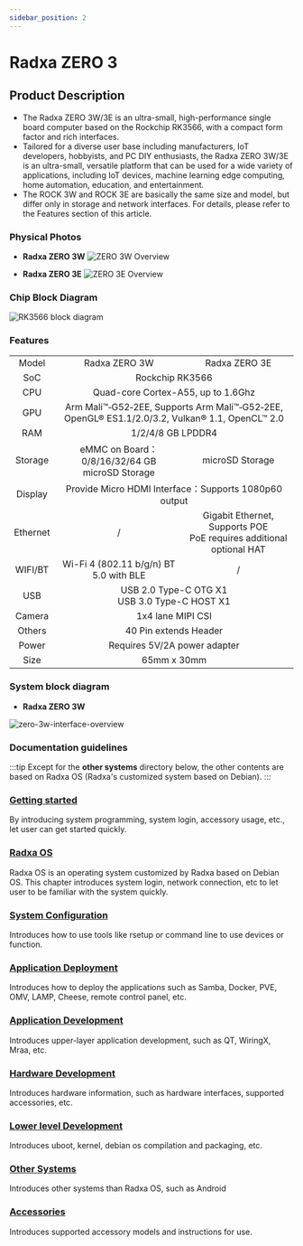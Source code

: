 ```yaml
---
sidebar_position: 2
---
```


# Radxa ZERO 3

## Product Description

- The Radxa ZERO 3W/3E is an ultra-small, high-performance single board computer based on the Rockchip RK3566, with a compact form factor and rich interfaces.
- Tailored for a diverse user base including manufacturers, IoT developers, hobbyists, and PC DIY enthusiasts, the Radxa ZERO 3W/3E is an ultra-small, versatile platform that can be used for a wide variety of applications, including IoT devices, machine learning edge computing, home automation, education, and entertainment.
- The ROCK 3W and ROCK 3E are basically the same size and model, but differ only in storage and network interfaces. For details, please refer to the Features section of this article.

### Physical Photos

- **Radxa ZERO 3W**
  ![ZERO 3W Overview](/img/zero/zero3w/radxa_zero_3w.webp)

- **Radxa ZERO 3E**
  ![ZERO 3E Overview](/img/zero/zero3w/radxa_zero_3e.webp)

### Chip Block Diagram

![RK3566 block diagram](/img/rock3/rk3566_block_diagram.webp)

### Features

<table>
    <tr>
        <td align="center" >Model</td>
        <td align="center">Radxa ZERO 3W</td>
        <td align="center">Radxa ZERO 3E</td>
    </tr>
    <tr>
        <td align="center">SoC</td>
        <td colspan="2" align="center">Rockchip RK3566</td>
    </tr>
    <tr>
        <td align="center">CPU</td>
        <td colspan="2" align="center">Quad-core Cortex-A55, up to 1.6Ghz</td>
    </tr>
    <tr>
        <td align="center">GPU</td>
        <td colspan="2" align="center">Arm Mali™‑G52‑2EE, Supports Arm Mali™‑G52‑2EE, OpenGL® ES1.1/2.0/3.2, Vulkan® 1.1, OpenCL™ 2.0</td>
    </tr>
    <tr>
        <td align="center">RAM</td>
        <td colspan="2" align="center">1/2/4/8 GB LPDDR4</td>
    </tr>
    <tr>
        <td align="center">Storage</td>
        <td align="center">eMMC on Board：0/8/16/32/64 GB <br/> microSD Storage </td>
        <td align="center">microSD Storage</td>
    </tr>
    <tr>
        <td align="center">Display</td>
        <td colspan="2" align="center">Provide Micro HDMI Interface：Supports 1080p60 output</td>
    </tr>
    <tr>
        <td align="center">Ethernet</td>
        <td align="center">/</td>
        <td align="center">Gigabit Ethernet, Supports POE<br/>PoE requires additional optional HAT</td>
    </tr>
    <tr>
        <td align="center">WIFI/BT</td>
        <td align="center">Wi-Fi 4 (802.11 b/g/n) BT 5.0 with BLE</td>
        <td align="center">/</td>
    </tr>
    <tr>
        <td align="center">USB</td>
        <td colspan="2" align="center">USB 2.0 Type-C OTG X1 <br/> USB 3.0 Type-C HOST X1</td>
    </tr>
    <tr>
        <td align="center">Camera</td>
        <td colspan="2" align="center">1x4 lane MIPI CSI</td>
    </tr>
    <tr>
        <td align="center">Others</td>
        <td colspan="2" align="center">40 Pin extends Header</td>
    </tr>
    <tr>
        <td align="center">Power</td>
        <td colspan="2" align="center">Requires 5V/2A power adapter</td>
    </tr>
    <tr>
        <td align="center">Size</td>
        <td colspan="2" align="center">65mm x 30mm</td>
    </tr>
</table>

### System block diagram

- **Radxa ZERO 3W**

![zero-3w-interface-overview](/img/zero/zero3w/zero-3w-interface-overview.webp)

### Documentation guidelines

:::tip
Except for the **other systems** directory below, the other contents are based on Radxa OS (Radxa's customized system based on Debian).
:::

### [Getting started](/zero/zero3/getting-started)

By introducing system programming, system login, accessory usage, etc., let user can get started quickly.

### [Radxa OS](/zero/zero3/radxa-os)

Radxa OS is an operating system customized by Radxa based on Debian OS.
This chapter introduces system login, network connection, etc to let user to be familiar with the system quickly.

### [System Configuration](/zero/zero3/system-configuration)

Introduces how to use tools like rsetup or command line to use devices or function.

### [Application Deployment](/zero/zero3/application-configuration)

Introduces how to deploy the applications such as Samba, Docker, PVE, OMV, LAMP, Cheese, remote control panel, etc.

### [Application Development](/zero/zero3/application-development)

Introduces upper-layer application development, such as QT, WiringX, Mraa, etc.

### [Hardware Development](/zero/zero3/hardware-development)

Introduces hardware information, such as hardware interfaces, supported accessories, etc.

### [Lower level Development](/zero/zero3/lowlevel-development)

Introduces uboot, kernel, debian os compilation and packaging, etc.

### [Other Systems](/zero/zero3/other-os)

Introduces other systems than Radxa OS, such as Android

### [Accessories](/zero/zero3/accessories)

Introduces supported accessory models and instructions for use.
